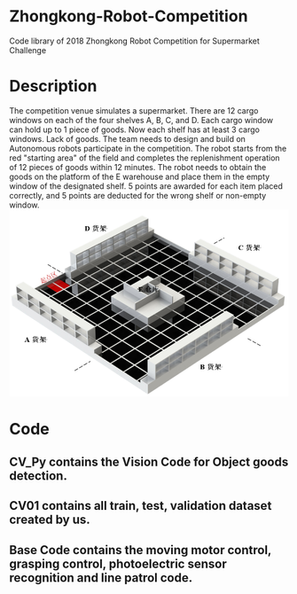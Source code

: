 # Zhongkong-Robot-Competition
Code library of 2018 Zhongkong Robot Competition for Supermarket Challenge

# Description 
The competition venue simulates a supermarket. There are 12 cargo windows on each of the four shelves A, B, C, and D. Each cargo window can hold up to 1 piece of goods. Now each shelf has at least 3 cargo windows. Lack of goods. The team needs to design and build on
Autonomous robots participate in the competition. The robot starts from the red "starting area" of the field and completes the replenishment operation of 12 pieces of goods within 12 minutes. The robot needs to obtain the goods on the platform of the E warehouse and place them in the empty window of the designated shelf. 5 points are awarded for each item placed correctly, and 5 points are deducted for the wrong shelf or non-empty window.
![image](https://github.com/YuqingZhangMirror12/Zhongkong-Robot-Competition/blob/main/Competition%20Map.png)

# Code
## CV_Py contains the Vision Code for Object goods detection.
## CV01 contains all train, test, validation dataset created by us.
## Base Code contains the moving motor control, grasping control, photoelectric sensor recognition and line patrol code.
